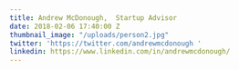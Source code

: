 ```yaml
---
title: Andrew McDonough,  Startup Advisor
date: 2018-02-06 17:40:00 Z
thumbnail_image: "/uploads/person2.jpg"
twitter: 'https://twitter.com/andrewmcdonough '
linkedin: https://www.linkedin.com/in/andrewmcdonough/
---
```


